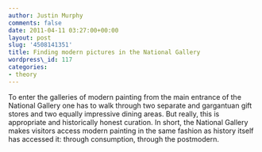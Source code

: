 ```yaml
---
author: Justin Murphy
comments: false
date: 2011-04-11 03:27:00+00:00
layout: post
slug: '4508141351'
title: Finding modern pictures in the National Gallery
wordpress\_id: 117
categories:
- theory
---
```


To enter the galleries of modern painting from the main entrance of the National Gallery one has to walk through two separate and gargantuan gift stores and two equally impressive dining areas. But really, this is appropriate and historically honest curation. In short, the National Gallery makes visitors access modern painting in the same fashion as history itself has accessed it: through consumption, through the postmodern.